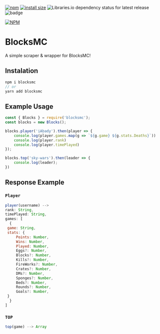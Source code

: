 [![npm](https://img.shields.io/npm/v/blocksmc.svg)](https://www.npmjs.com/package/blocksmc)
[![install size](https://packagephobia.now.sh/badge?p=blocksmc)](https://packagephobia.now.sh/result?p=blocksmc)
![Libraries.io dependency status for latest release](https://img.shields.io/librariesio/release/npm/blocksmc.svg)
![badge](https://action-badges.now.sh/Abady321x123/blocksmc)


[![NPM](https://nodei.co/npm/blocksmc.png?downloads=true&downloadRank=true&stars=true)](https://nodei.co/npm/blocksmc/)


# BlocksMC 
A simple scraper & wrapper for BlocksMC!

## Instalation
```js
npm i blocksmc
// or
yarn add blocksmc
```

## Example Usage
```js
const { Blocks } = require('blocksmc');
const blocks = new Blocks();

blocks.player('iAbady').then(player => {
    console.log(player.games.map(g => `${g.game} ${g.stats.Deaths}`))
    console.log(player.rank)
    console.log(player.timePlayed)
});

blocks.top('sky-wars').then(leader => {
    console.log(leader);
})
```

## Response Example

### `Player`
```js
player(username) --> 
rank: String,
timePlayed: String,
games: [
  {
 game: String,
 stats: {
     Points: Number,
     Wins: Number,
     Played: Number,
     Eggs?: Number,
     Blocks?: Number,
     Kills?: Number,
     FireWorks?: Number,
     Crates?: Number,
     DMs?: Number,
     Sponges?: Number,
     Beds?: Number,
     Rounds?: Number,
     Goals?: Number,
 }
  }
]
```

### `TOP`
```js
top(game) --> Array
```

